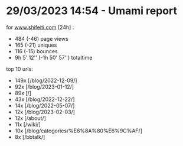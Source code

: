 # 29/03/2023 14:54 - Umami report
for www.shifeiti.com [24h] :

 - 484 (-46) page views
 - 165 (-21) uniques
 - 116 (-15) bounces
 - 9h 5' 12'' (-1h 50' 57'') totaltime


top 10 urls:
 - 149x [/blog/2022-12-09/]
 - 92x [/blog/2023-01-12/]
 - 89x [/]
 - 43x [/blog/2022-12-22/]
 - 14x [/blog/2022-05-07/]
 - 12x [/blog/2023-02-03/]
 - 12x [/about/]
 - 11x [/wiki/]
 - 10x [/blog/categories/%E6%8A%80%E6%9C%AF/]
 - 8x [/bbtalk/]



